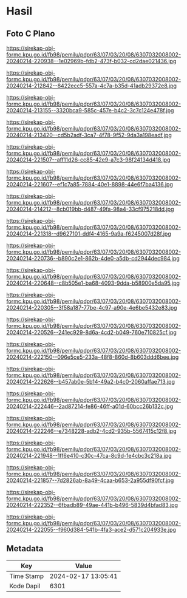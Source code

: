 # Hasil

## Foto C Plano

https://sirekap-obj-formc.kpu.go.id/fb98/pemilu/pdpr/63/07/03/20/08/6307032008002-20240214-220938--1e02969b-fdb2-473f-b032-cd2dae021436.jpg

https://sirekap-obj-formc.kpu.go.id/fb98/pemilu/pdpr/63/07/03/20/08/6307032008002-20240214-212842--8422ecc5-557a-4c7a-b35d-41adb29372e8.jpg

https://sirekap-obj-formc.kpu.go.id/fb98/pemilu/pdpr/63/07/03/20/08/6307032008002-20240214-213155--3320bca9-585c-457e-b4c2-3c7c124e478f.jpg

https://sirekap-obj-formc.kpu.go.id/fb98/pemilu/pdpr/63/07/03/20/08/6307032008002-20240214-213420--cd5b2adf-3ca7-4f78-9f52-9da3a198eadf.jpg

https://sirekap-obj-formc.kpu.go.id/fb98/pemilu/pdpr/63/07/03/20/08/6307032008002-20240214-221507--aff11d26-cc85-42e9-a7c3-98f24134d418.jpg

https://sirekap-obj-formc.kpu.go.id/fb98/pemilu/pdpr/63/07/03/20/08/6307032008002-20240214-221607--ef1c7a85-7884-40e1-8898-44e6f7ba4136.jpg

https://sirekap-obj-formc.kpu.go.id/fb98/pemilu/pdpr/63/07/03/20/08/6307032008002-20240214-214212--8cb019bb-d487-49fa-98a4-33cf975218dd.jpg

https://sirekap-obj-formc.kpu.go.id/fb98/pemilu/pdpr/63/07/03/20/08/6307032008002-20240214-221318--d9627101-ddf4-4165-9a9a-f6245007d28f.jpg

https://sirekap-obj-formc.kpu.go.id/fb98/pemilu/pdpr/63/07/03/20/08/6307032008002-20240214-220736--b890c2e1-862b-4de0-a5db-cd2944dec984.jpg

https://sirekap-obj-formc.kpu.go.id/fb98/pemilu/pdpr/63/07/03/20/08/6307032008002-20240214-220648--c8b505e1-ba68-4093-9dda-b58900e5da95.jpg

https://sirekap-obj-formc.kpu.go.id/fb98/pemilu/pdpr/63/07/03/20/08/6307032008002-20240214-220305--3f58a187-77be-4c97-a90e-4e6be5432e83.jpg

https://sirekap-obj-formc.kpu.go.id/fb98/pemilu/pdpr/63/07/03/20/08/6307032008002-20240214-220526--241ec929-8d6a-4cd2-b049-760e710825cf.jpg

https://sirekap-obj-formc.kpu.go.id/fb98/pemilu/pdpr/63/07/03/20/08/6307032008002-20240214-222150--096e5ce5-233a-48f8-860d-8b603ddd6bee.jpg

https://sirekap-obj-formc.kpu.go.id/fb98/pemilu/pdpr/63/07/03/20/08/6307032008002-20240214-222626--b457ab0e-5b14-49a2-b4c0-2060affae713.jpg

https://sirekap-obj-formc.kpu.go.id/fb98/pemilu/pdpr/63/07/03/20/08/6307032008002-20240214-222446--2ad87214-fe86-46ff-a01d-60bcc26b132c.jpg

https://sirekap-obj-formc.kpu.go.id/fb98/pemilu/pdpr/63/07/03/20/08/6307032008002-20240214-222246--e7348228-adb2-4cd2-935b-5567415c12f8.jpg

https://sirekap-obj-formc.kpu.go.id/fb98/pemilu/pdpr/63/07/03/20/08/6307032008002-20240214-221948--1ff6e410-c30c-47ca-8c9d-1e4cbc3c218a.jpg

https://sirekap-obj-formc.kpu.go.id/fb98/pemilu/pdpr/63/07/03/20/08/6307032008002-20240214-221857--7d2826ab-8a49-4caa-b653-2a955df90fcf.jpg

https://sirekap-obj-formc.kpu.go.id/fb98/pemilu/pdpr/63/07/03/20/08/6307032008002-20240214-222352--6fbadb89-49ae-441b-b496-5839d4bfad83.jpg

https://sirekap-obj-formc.kpu.go.id/fb98/pemilu/pdpr/63/07/03/20/08/6307032008002-20240214-222055--f960d384-541b-4fa3-ace2-d571c204933e.jpg


## Metadata

| Key        | Value               |
| ---------- | ------------------- |
| Time Stamp | 2024-02-17 13:05:41 |
| Kode Dapil | 6301                |



